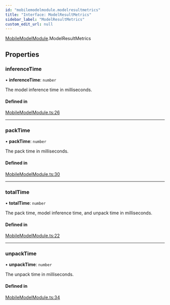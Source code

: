 ```yaml
---
id: "mobilemodelmodule.modelresultmetrics"
title: "Interface: ModelResultMetrics"
sidebar_label: "ModelResultMetrics"
custom_edit_url: null
---
```


[MobileModelModule](../modules/mobilemodelmodule.md).ModelResultMetrics

## Properties

### inferenceTime

• **inferenceTime**: `number`

The model inference time in milliseconds.

#### Defined in

[MobileModelModule.ts:26](https://github.com/facebookresearch/playtorch/blob/d06b2dc/react-native-pytorch-core/src/MobileModelModule.ts#L26)

___

### packTime

• **packTime**: `number`

The pack time in milliseconds.

#### Defined in

[MobileModelModule.ts:30](https://github.com/facebookresearch/playtorch/blob/d06b2dc/react-native-pytorch-core/src/MobileModelModule.ts#L30)

___

### totalTime

• **totalTime**: `number`

The pack time, model inference time, and unpack time in milliseconds.

#### Defined in

[MobileModelModule.ts:22](https://github.com/facebookresearch/playtorch/blob/d06b2dc/react-native-pytorch-core/src/MobileModelModule.ts#L22)

___

### unpackTime

• **unpackTime**: `number`

The unpack time in milliseconds.

#### Defined in

[MobileModelModule.ts:34](https://github.com/facebookresearch/playtorch/blob/d06b2dc/react-native-pytorch-core/src/MobileModelModule.ts#L34)
